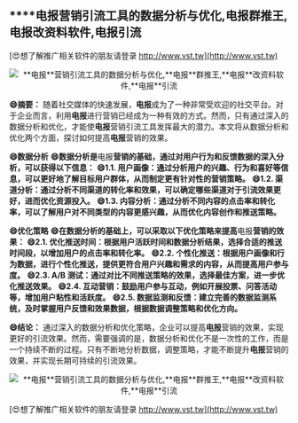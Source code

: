 ## ****电报**营销引流工具的数据分析与优化,**电报**群推王,**电报**改资料软件,**电报**引流**

[😍想了解推广相关软件的朋友请登录 http://www.vst.tw](http://www.vst.tw)

 <center><img src="https://vst.tw/MP4/tuiguang/png/5.png" alt="**电报**营销引流工具的数据分析与优化,**电报**群推王,**电报**改资料软件,**电报**引流"></center>

**😄摘要：**
随着社交媒体的快速发展，**电报**成为了一种非常受欢迎的社交平台。对于企业而言，利用**电报**进行营销已经成为一种有效的方式。然而，只有通过深入的数据分析和优化，才能使**电报**营销引流工具发挥最大的潜力。本文将从数据分析和优化两个方面，探讨如何提高**电报**营销的效果。

**😄数据分析**
**😄数据分析是**电报**营销的基础，通过对用户行为和反馈数据的深入分析，可以获得以下信息：**
**😄1.1. 用户画像：通过分析用户的兴趣、行为和喜好等信息，可以更好地了解目标用户群体，从而制定更有针对性的营销策略。**
**😄1.2. 渠道分析：通过分析不同渠道的转化率和效果，可以确定哪些渠道对于引流效果更好，进而优化资源投入。**
**😄1.3. 内容分析：通过分析不同内容的点击率和转化率，可以了解用户对不同类型的内容更感兴趣，从而优化内容创作和推送策略。**

**😄优化策略**
**😄在数据分析的基础上，可以采取以下优化策略来提高**电报**营销的效果：**
**😄2.1. 优化推送时间：根据用户活跃时间和数据分析结果，选择合适的推送时间段，以增加用户的点击率和转化率。**
**😄2.2. 个性化推送：根据用户画像和行为数据，进行个性化推送，提供更符合用户兴趣和需求的内容，从而提高用户参与度。**
**😄2.3. A/B 测试：通过对比不同推送策略的效果，选择最佳方案，进一步优化推送效果。**
**😄2.4. 互动营销：鼓励用户参与互动，例如开展投票、问答活动等，增加用户粘性和活跃度。**
**😄2.5. 数据监测和反馈：建立完善的数据监测系统，及时掌握用户反馈和效果数据，根据数据调整策略和优化方向。**

**😄结论：**
通过深入的数据分析和优化策略，企业可以提高**电报**营销的效果，实现更好的引流效果。然而，需要强调的是，数据分析和优化不是一次性的工作，而是一个持续不断的过程。只有不断地分析数据，调整策略，才能不断提升**电报**营销的效果，并实现长期可持续的引流效果。

 <center><img src="https://vst.tw/MP4/tuiguang/png/7.png" alt="**电报**营销引流工具的数据分析与优化,**电报**群推王,**电报**改资料软件,**电报**引流"></center>

[😍想了解推广相关软件的朋友请登录 http://www.vst.tw](http://www.vst.tw)



